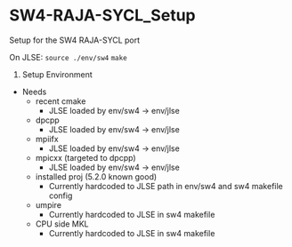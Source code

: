 # SW4-RAJA-SYCL\_Setup

Setup for the SW4 RAJA-SYCL port

On JLSE:
`source ./env/sw4`
`make`

1. Setup Environment
  - Needs
    - recent cmake
      - JLSE loaded by env/sw4 -> env/jlse
    - dpcpp
      - JLSE loaded by env/sw4 -> env/jlse
    - mpiifx 
      - JLSE loaded by env/sw4 -> env/jlse
    - mpicxx (targeted to dpcpp) 
      - JLSE loaded by env/sw4 -> env/jlse
    - installed proj (5.2.0 known good)
      - Currently hardcoded to JLSE path in env/sw4 and sw4 makefile config
    - umpire 
      - Currently hardcoded to JLSE in sw4 makefile
    - CPU side MKL
      - Currently hardcoded to JLSE in sw4 makefile
